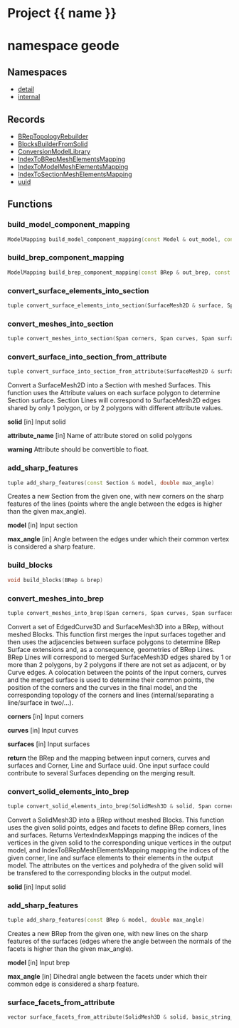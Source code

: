 <script setup>
import {useRoute} from 'vitepress'
const {path} = useRoute()
const tokens = path.split('/')
const words = tokens[2].split('-');
for (let i = 0; i < words.length; i++) {
    words[i] = words[i].charAt(0).toUpperCase() + words[i].slice(1);
    words[i] = words[i].replace('geode', 'Geode')
}
const name = words.join('-');
</script>
# Project {{ name }}

# namespace geode



## Namespaces

* [detail](detail/index.md)
* [internal](internal/index.md)


## Records

* [BRepTopologyRebuilder](BRepTopologyRebuilder.md)
* [BlocksBuilderFromSolid](BlocksBuilderFromSolid.md)
* [ConversionModelLibrary](ConversionModelLibrary.md)
* [IndexToBRepMeshElementsMapping](IndexToBRepMeshElementsMapping.md)
* [IndexToModelMeshElementsMapping](IndexToModelMeshElementsMapping.md)
* [IndexToSectionMeshElementsMapping](IndexToSectionMeshElementsMapping.md)
* [uuid](uuid.md)


## Functions

### build_model_component_mapping

```cpp
ModelMapping build_model_component_mapping(const Model & out_model, const ModelMeshesElementMapping & mesh_element_mappings)
```


### build_brep_component_mapping

```cpp
ModelMapping build_brep_component_mapping(const BRep & out_brep, const BRepMeshesElementMapping & mesh_element_mappings)
```


### convert_surface_elements_into_section

```cpp
tuple convert_surface_elements_into_section(SurfaceMesh2D & surface, Span corner_vertices, Span line_edges)
```


### convert_meshes_into_section

```cpp
tuple convert_meshes_into_section(Span corners, Span curves, Span surfaces)
```


### convert_surface_into_section_from_attribute

```cpp
tuple convert_surface_into_section_from_attribute(SurfaceMesh2D & surface, basic_string_view attribute_name)
```


 Convert a SurfaceMesh2D into a Section with meshed Surfaces. This function uses the Attribute values on each surface polygon to determine Section surface. Section Lines will correspond to SurfaceMesh2D edges shared by only 1 polygon, or by 2 polygons with different attribute values.

**solid** [in] Input solid

**attribute_name** [in] Name of attribute stored on solid polygons

**warning** Attribute should be convertible to float.

### add_sharp_features

```cpp
tuple add_sharp_features(const Section & model, double max_angle)
```


 Creates a new Section from the given one, with new corners on the sharp features of the lines (points where the angle between the edges is higher than the given max_angle).

**model** [in] Input section

**max_angle** [in] Angle between the edges under which their common vertex is considered a sharp feature.

### build_blocks

```cpp
void build_blocks(BRep & brep)
```


### convert_meshes_into_brep

```cpp
tuple convert_meshes_into_brep(Span corners, Span curves, Span surfaces)
```


 Convert a set of EdgedCurve3D and SurfaceMesh3D into a BRep, without meshed Blocks. This function first merges the input surfaces together and then uses the adjacencies between surface polygons to determine BRep Surface extensions and, as a consequence, geometries of BRep Lines. BRep Lines will correspond to merged SurfaceMesh3D edges shared by 1 or more than 2 polygons, by 2 polygons if there are not set as adjacent, or by Curve edges. A colocation between the points of the input corners, curves and the merged surface is used to determine their common points, the position of the corners and the curves in the final model, and the corresponding topology of the corners and lines (internal/separating a line/surface in two/...).

**corners** [in] Input corners

**curves** [in] Input curves

**surfaces** [in] Input surfaces

**return** the BRep and the mapping between input corners, curves and surfaces and Corner, Line and Surface uuid. One input surface could contribute to several Surfaces depending on the merging result.

### convert_solid_elements_into_brep

```cpp
tuple convert_solid_elements_into_brep(SolidMesh3D & solid, Span corner_vertices, Span line_edges, Span surface_facets)
```


 Convert a SolidMesh3D into a BRep without meshed Blocks. This function uses the given solid points, edges and facets to define BRep corners, lines and surfaces. Returns VertexIndexMappings mapping the indices of the vertices in the given solid to the corresponding unique vertices in the output model, and IndexToBRepMeshElementsMapping mapping the indices of the given corner, line and surface elements to their elements in the output model. The attributes on the vertices and polyhedra of the given solid will be transfered to the corresponding blocks in the output model.

**solid** [in] Input solid

### add_sharp_features

```cpp
tuple add_sharp_features(const BRep & model, double max_angle)
```


 Creates a new BRep from the given one, with new lines on the sharp features of the surfaces (edges where the angle between the normals of the facets is higher than the given max_angle).

**model** [in] Input brep

**max_angle** [in] Dihedral angle between the facets under which their common edge is considered a sharp feature.

### surface_facets_from_attribute

```cpp
vector surface_facets_from_attribute(SolidMesh3D & solid, basic_string_view attribute_name)
```




